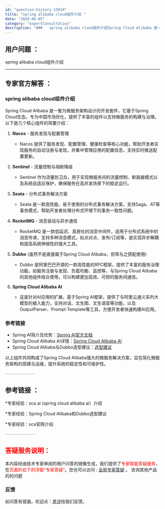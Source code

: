 ```yaml
---
id: "question-history-15034"
title: "spring alibaba cloud组件介绍 "
date: "2024-06-05"
category: "expertConsultation"
description: "###   spring alibaba cloud组件介绍Spring Cloud Alibaba 是一套为微服务架构设计的开发套件，它基于Spring Cloud生态，专为中国市场优化，提供了丰富的组件以支持微服务的构建与治理。以下是几个核心组件"
---
```


## 用户问题 ： 
 spring alibaba cloud组件介绍  

---------------
## 专家官方解答 ：

###   spring alibaba cloud组件介绍

Spring Cloud Alibaba 是一套为微服务架构设计的开发套件，它基于Spring Cloud生态，专为中国市场优化，提供了丰富的组件以支持微服务的构建与治理。以下是几个核心组件的简要介绍：

1. **Nacos** - 服务发现与配置管理
   - Nacos 提供了服务发现、配置管理、健康检查等核心功能，帮助开发者实现服务的自动注册与发现，并集中管理应用的配置信息，支持实时推送配置更新。

2. **Sentinel** - 流量控制与熔断降级
   - Sentinel 作为流量防卫兵，用于实现微服务间的流量控制、断路器模式以及系统自适应保护，确保服务在高并发场景下的稳定运行。

3. **Seata** - 分布式事务解决方案
   - Seata 是一款高性能、易于使用的分布式事务解决方案，支持Saga、AT等事务模式，帮助开发者处理分布式环境下的事务一致性问题。

4. **RocketMQ** - 消息驱动与异步通信
   - RocketMQ 是一款低延迟、高吞吐的消息中间件，适用于分布式系统中的消息传递，支持多种消息模式，如点对点、发布/订阅等，是实现异步解耦和提高系统伸缩性的强大工具。

5. **Dubbo** (虽然不是直接属于Spring Cloud Alibaba，但常与之搭配使用)
   - Dubbo 是阿里巴巴开源的一款高性能的RPC框架，提供了丰富的服务治理功能，如服务注册与发现、负载均衡、监控等，与Spring Cloud Alibaba的其他组件结合使用，可以构建更加高效、可控的服务间通信。

6. **Spring Cloud Alibaba AI**
   - 这是针对AI应用的扩展，基于Spring AI框架，提供了与阿里云通义系列大模型的接入能力，支持对话、文生图、文生语音等功能，以及OutputParser、Prompt Template等工具，方便开发者快速构建AI应用。

### 参考链接
- Spring AI简介及优势：[Spring AI官方文档](https://docs.spring.io/spring-ai/docs/0.8.1/)
- Spring Cloud Alibaba AI详情：[Spring Cloud Alibaba AI](https://sca.aliyun.com)
- Spring Cloud Alibaba与Dubbo选型建议：[选型建议](https://link-to-some-article-if-available)

以上组件共同构成了Spring Cloud Alibaba强大的微服务解决方案，旨在简化微服务架构的搭建与运维，提升系统的稳定性和可维护性。


<font color="#949494">---------------</font> 


## 参考链接 ：

*专家经验：sca ai (spring cloud alibaba ai）介绍 
 
 *专家经验：Spring Cloud Alibaba和Dubbo选型建议 
 
 *专家经验：sca官网介绍 


 <font color="#949494">---------------</font> 
 


## <font color="#FF0000">答疑服务说明：</font> 

本内容经由技术专家审阅的用户问答的镜像生成，我们提供了<font color="#FF0000">专家智能答疑服务</font>，在<font color="#FF0000">页面的右下的浮窗”专家答疑“</font>。您也可以访问 : [全局专家答疑](https://answer.opensource.alibaba.com/docs/intro) 。 咨询其他产品的的问题

### 反馈
如问答有错漏，欢迎点：[差评](https://ai.nacos.io/user/feedbackByEnhancerGradePOJOID?enhancerGradePOJOId=15100)给我们反馈。
